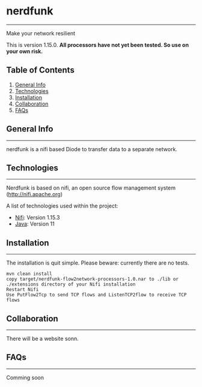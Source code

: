 # nerdfunk
 ***
 Make your network resilient
 
This is version 1.15.0. **All processors have not yet been tested. So use on your own risk.**

## Table of Contents
1. [General Info](#general-info)
2. [Technologies](#technologies)
3. [Installation](#installation)
4. [Collaboration](#collaboration)
5. [FAQs](#faqs)

## General Info
***
nerdfunk is a nifi based Diode to transfer data to a separate network.


## Technologies
***
Nerdfunk is based on nifi, an open source flow management system (http://nifi.apache.org)

A list of technologies used within the project:
* [Nifi](http://nifi.apache.org): Version 1.15.3
* [Java](https://adoptopenjdk.net): Version 11


## Installation
***
The installation is quit simple. Please beware: currently there are no tests.
```
mvn clean install
copy target/nerdfunk-flow2network-processors-1.0.nar to ./lib or ./extensions directory of your Nifi installation
Restart Nifi
Use PutFlow2Tcp to send TCP flows and ListenTCP2flow to receive TCP flows
```

## Collaboration
***
There will be a website sonn.

## FAQs
***
Comming soon

